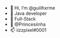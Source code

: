 - 👋 Hi, I’m @guiilhxrme
- 👀 Java developer
- 🌱 Full-Stack
- 💞️ @Priincesiinha
- 📫 iizzpixel#0001

<!---
guiilhxrme/guiilhxrme is a ✨ special ✨ repository because its `README.md` (this file) appears on your GitHub profile.
You can click the Preview link to take a look at your changes.
--->
